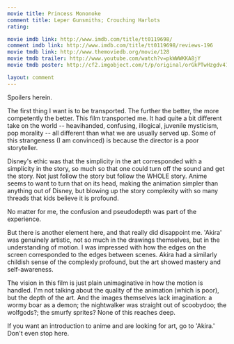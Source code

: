 ```yaml
---
movie title: Princess Mononoke
comment title: Leper Gunsmiths; Crouching Harlots
rating: 

movie imdb link: http://www.imdb.com/title/tt0119698/
comment imdb link: http://www.imdb.com/title/tt0119698/reviews-196
movie tmdb link: http://www.themoviedb.org/movie/128
movie tmdb trailer: http://www.youtube.com/watch?v=pkWWWKKA8jY
movie tmdb poster: http://cf2.imgobject.com/t/p/original/orGkPTwHzgdv41bF9xACIdoYZnj.jpg

layout: comment
---
```


Spoilers herein.

The first thing I want is to be transported. The further the better, the more competently the better. This film transported me. It had quite a bit different take on the world -- heavihanded, confusing, illogical, juvenile mysticism, pop morality -- all different than what we are usually served up. Some of this strangeness (I am convinced) is because the director is a poor storyteller.

Disney's ethic was that the simplicity in the art corresponded with a simplicity in the story, so much so that one could turn off the sound and get the story. Not just follow the story but follow the WHOLE story. Anime seems to want to turn that on its head, making the animation simpler than anything out of Disney, but blowing up the story complexity with so many threads that kids believe it is profound.

No matter for me, the confusion and pseudodepth was part of the experience.

But there is another element here, and that really did disappoint me. 'Akira' was genuinely artistic, not so much in the drawings themselves, but in the understanding of motion. I was impressed with how the edges on the screen corresponded to the edges between scenes. Akira had a similarly childish sense of the complexly profound, but the art showed mastery and self-awareness.

The vision in this film is just plain unimaginative in how the motion is handled. I'm not talking about the quality of the animation (which is poor), but the depth of the art. And the images themselves lack imagination: a wormy boar as a demon; the nightwalker was straight out of scoobydoo; the wolfgods?; the smurfy sprites? None of this reaches deep.

If you want an introduction to anime and are looking for art, go to 'Akira.' Don't even stop here.